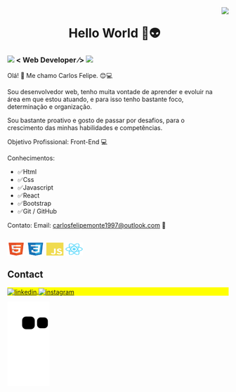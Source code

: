 <img align="right" height="590em" src="https://raw.githubusercontent.com/gist/Felipe-Monte/8514a4b9e7680d9ff127e34bd0ef889e/raw/46a1d9ac9d44ece40913300cff2cabb1de209530/githubcard.svg"/>
<h1 align="center">Hello World 🖖👽</h1>

<h3><img src="https://i.pinimg.com/originals/89/74/82/897482d89aa1a4b266a7ee8b0dbd8f8e.gif" height="30px" >
&lt; Web Developer &frasl;&gt; <img src="https://pa1.narvii.com/6564/bf8d33454d506a1ebd19cf0d1ab3e81c720f0e96_hq.gif" height="30px"></h3>

<p>
Olá! 🖖
Me chamo Carlos Felipe. 😊💻

Sou desenvolvedor web, tenho muita vontade de aprender e evoluir na área em que estou atuando, e para isso tenho bastante foco, determinação e organização.

Sou bastante proativo e gosto de passar por desafios, para o crescimento das minhas habilidades e competências.

Objetivo Profissional: Front-End 💻

Conhecimentos:
- ✅Html
- ✅Css
- ✅Javascript
- ✅React
- ✅Bootstrap
- ✅Git / GitHub

Contato:
Email: carlosfelipemonte1997@outlook.com 📩
</p>

<div style="display: inline_block"><br>
  <img align="center" alt="Felipe-HTML" height="30" width="40" src="https://raw.githubusercontent.com/devicons/devicon/master/icons/html5/html5-original.svg">
  <img align="center" alt="Felipe-CSS" height="30" width="40" src="https://raw.githubusercontent.com/devicons/devicon/master/icons/css3/css3-original.svg">
  <img align="center" alt="Felipe-Js" height="30" width="40" src="https://raw.githubusercontent.com/devicons/devicon/master/icons/javascript/javascript-plain.svg">
  <img align="center" alt="Felipe-react" height="30" width="40" src="https://raw.githubusercontent.com/devicons/devicon/master/icons/react/react-original.svg">
</div>

## Contact

<p align="left" style="background:yellow">
<a href="https://linkedin.com/in/felipe-monte" target="_blank">
  <img align="center" src="https://img.shields.io/badge/-felipe-05122A?style=flat&logo=linkedin" alt="linkedin"/>
</a>
<a href="https://instagram.com/felipe_mmonte" target="_blank">
 <img align="center" src="https://img.shields.io/badge/-felipe-05122A?style=flat&logo=instagram" alt="instagram"/>
</a>
</p>



  
  ![Snake animation](https://github.com/Felipe-Monte/Felipe-Monte/blob/output/github-contribution-grid-snake.svg)
</div>

  
